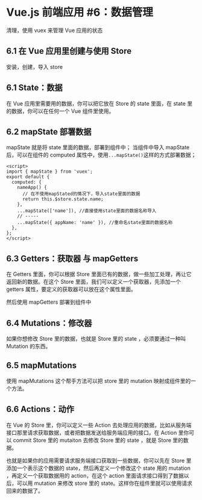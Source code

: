 # Vue.js 前端应用 #6：数据管理

清理，使用 vuex 来管理 Vue 应用的状态

## 6.1 在 Vue 应用里创建与使用 Store

安装，创建，导入 store

## 6.1 State：数据

在 Vue 应用里需要用的数据，你可以把它放在 Store 的 state 里面，在 state 里的数据，你可以在任何一个 Vue 组件里使用。

## 6.2 mapState 部署数据

mapState 就是将 state 里面的数据，部署到组件中；
当组件中导入 mapState 后，可以在组件的 computed 属性中，使用`...mapState()`这样的方式部署数据；

```
<script>
import { mapState } from 'vuex';
export default {
  computed: {
    nameApp() {
      // 在不使用mapStated的情况下，导入state里面的数据
      return this.$store.state.name;
    },
    ...mapState(['name']), //直接使用state里面的数据名称导入
    // -----
    ...mapState({ appName: 'name' }), //重命名state里面的数据名称
  },
};
</script>
```

## 6.3 Getters：获取器 与 mapGetters

在 Getters 里面，你可以根据 Store 里面已有的数据，做一些加工处理，再让它返回新的数据。在这个 Store 里面，我们可以定义一个获取器，先添加一个 getters 属性，要定义的获取器可以放在这个属性里面。

然后使用 mapGetters 部署到组件中

## 6.4 Mutations：修改器

如果你想修改 Store 里的数据，也就是 Store 里的 state ，必须要通过一种叫 Mutation 的东西。

## 6.5 mapMutations

使用 mapMutations 这个帮手方法可以把 store 里的 mutation 映射成组件里的一个方法。

## 6.6 Actions：动作

在 Vue 的 Store 里，你可以定义一些 Action 去处理应用的数据，比如从服务端接口那里请求获取数据，或者把数据发送给服务端应用的接口。在 Action 里你可以 commit Store 里的 mutaiton 去修改 Store 里的 state ，就是 Store 里的数据。

也就是如果你的应用需要请求服务端接口获取到一些数据，你可以先在 Store 里添加一个表示这个数据的 state，然后再定义一个修改这个 state 用的 mutation ，再定义一个获取数据用的 action，在这个 action 里面请求接口得到了数据以后，可以用 mutation 来修改 store 里的 state。这样你在组件里就可以使用请求回来的数据了。
